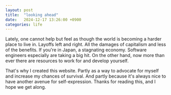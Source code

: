 ```yaml
---
layout: post
title:  "looking ahead"
date:   2024-12-17 13:26:00 +0900
categories: life
---
```


Lately, one cannot help but feel as though the world is becoming a harder place to live in.
Layoffs left and right. All the damages of capitalism and less of the benefits.
If you're in Japan, a stagnating economy. Software engineers especially are taking a big hit.
On the other hand, now more than ever there are resources to work for and develop yourself.

That's why I created this website. Partly as a way to advocate for myself and increase my
chances of survival. And partly because it's always nice to have another avenue for self-expression.
Thanks for reading this, and I hope we get along.
